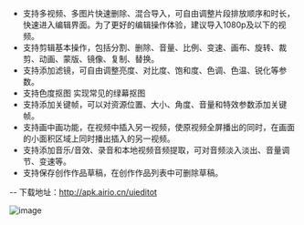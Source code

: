 - 支持多视频、多图片快速删除、混合导入，可自由调整片段排放顺序和时长，快速进入编辑界面。为了更好的编辑操作体验，建议导入1080p及以下的视频。
- 支持剪辑基本操作，包括分割、删除、音量、比例、变速、画布、旋转、裁剪、动画、蒙版、镜像、复制、替换。
- 支持添加滤镜，可自由调整亮度、对比度、饱和度、色调、色温、锐化等参数。
- 支持色度抠图  实现常见的绿幕抠图 
- 支持添加关键帧，可以对资源位置、大小、角度、音量和特效参数添加关键帧。
- 支持画中画功能，在视频中插入另一视频，使原视频全屏播出的同时，在画面的小面积区域上同时播出插入的另一视频。
- 支持添加音乐/音效、录音和本地视频音频提取，可对音频淡入淡出、音量调节、变速等。
- 支持保存创作作品草稿，在创作作品列表中可删除草稿。



-- 下载地址：http://apk.airio.cn/uieditot


![image](https://user-images.githubusercontent.com/19816458/226674120-f00d358f-672a-4c7c-8040-a3a801cca7f3.png)
